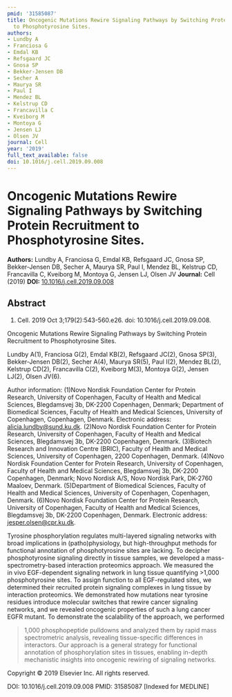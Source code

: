 ```yaml
---
pmid: '31585087'
title: Oncogenic Mutations Rewire Signaling Pathways by Switching Protein Recruitment
  to Phosphotyrosine Sites.
authors:
- Lundby A
- Franciosa G
- Emdal KB
- Refsgaard JC
- Gnosa SP
- Bekker-Jensen DB
- Secher A
- Maurya SR
- Paul I
- Mendez BL
- Kelstrup CD
- Francavilla C
- Kveiborg M
- Montoya G
- Jensen LJ
- Olsen JV
journal: Cell
year: '2019'
full_text_available: false
doi: 10.1016/j.cell.2019.09.008
---
```


# Oncogenic Mutations Rewire Signaling Pathways by Switching Protein Recruitment to Phosphotyrosine Sites.
**Authors:** Lundby A, Franciosa G, Emdal KB, Refsgaard JC, Gnosa SP, Bekker-Jensen DB, Secher A, Maurya SR, Paul I, Mendez BL, Kelstrup CD, Francavilla C, Kveiborg M, Montoya G, Jensen LJ, Olsen JV
**Journal:** Cell (2019)
**DOI:** [10.1016/j.cell.2019.09.008](https://doi.org/10.1016/j.cell.2019.09.008)

## Abstract

1. Cell. 2019 Oct 3;179(2):543-560.e26. doi: 10.1016/j.cell.2019.09.008.

Oncogenic Mutations Rewire Signaling Pathways by Switching Protein Recruitment 
to Phosphotyrosine Sites.

Lundby A(1), Franciosa G(2), Emdal KB(2), Refsgaard JC(2), Gnosa SP(3), 
Bekker-Jensen DB(2), Secher A(4), Maurya SR(5), Paul I(2), Mendez BL(2), 
Kelstrup CD(2), Francavilla C(2), Kveiborg M(3), Montoya G(2), Jensen LJ(2), 
Olsen JV(6).

Author information:
(1)Novo Nordisk Foundation Center for Protein Research, University of 
Copenhagen, Faculty of Health and Medical Sciences, Blegdamsvej 3b, DK-2200 
Copenhagen, Denmark; Department of Biomedical Sciences, Faculty of Health and 
Medical Sciences, University of Copenhagen, Copenhagen, Denmark. Electronic 
address: alicia.lundby@sund.ku.dk.
(2)Novo Nordisk Foundation Center for Protein Research, University of 
Copenhagen, Faculty of Health and Medical Sciences, Blegdamsvej 3b, DK-2200 
Copenhagen, Denmark.
(3)Biotech Research and Innovation Centre (BRIC), Faculty of Health and Medical 
Sciences, University of Copenhagen, 2200 Copenhagen, Denmark.
(4)Novo Nordisk Foundation Center for Protein Research, University of 
Copenhagen, Faculty of Health and Medical Sciences, Blegdamsvej 3b, DK-2200 
Copenhagen, Denmark; Novo Nordisk A/S, Novo Nordisk Park, DK-2760 Maaloev, 
Denmark.
(5)Department of Biomedical Sciences, Faculty of Health and Medical Sciences, 
University of Copenhagen, Copenhagen, Denmark.
(6)Novo Nordisk Foundation Center for Protein Research, University of 
Copenhagen, Faculty of Health and Medical Sciences, Blegdamsvej 3b, DK-2200 
Copenhagen, Denmark. Electronic address: jesper.olsen@cpr.ku.dk.

Tyrosine phosphorylation regulates multi-layered signaling networks with broad 
implications in (patho)physiology, but high-throughput methods for functional 
annotation of phosphotyrosine sites are lacking. To decipher phosphotyrosine 
signaling directly in tissue samples, we developed a mass-spectrometry-based 
interaction proteomics approach. We measured the in vivo EGF-dependent signaling 
network in lung tissue quantifying >1,000 phosphotyrosine sites. To assign 
function to all EGF-regulated sites, we determined their recruited protein 
signaling complexes in lung tissue by interaction proteomics. We demonstrated 
how mutations near tyrosine residues introduce molecular switches that rewire 
cancer signaling networks, and we revealed oncogenic properties of such a lung 
cancer EGFR mutant. To demonstrate the scalability of the approach, we performed 
>1,000 phosphopeptide pulldowns and analyzed them by rapid mass spectrometric 
analysis, revealing tissue-specific differences in interactors. Our approach is 
a general strategy for functional annotation of phosphorylation sites in 
tissues, enabling in-depth mechanistic insights into oncogenic rewiring of 
signaling networks.

Copyright © 2019 Elsevier Inc. All rights reserved.

DOI: 10.1016/j.cell.2019.09.008
PMID: 31585087 [Indexed for MEDLINE]
